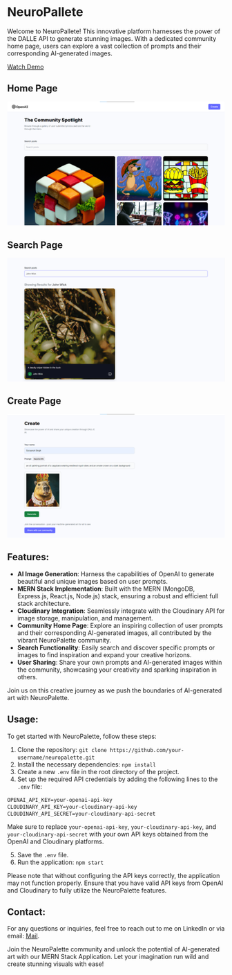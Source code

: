 # NeuroPallete
Welcome to NeuroPallete! This innovative platform harnesses the power of the DALLE API to generate stunning images. With a dedicated community home page, users can explore a vast collection of prompts and their corresponding AI-generated images.
 
[Watch Demo](https://youtu.be/kCuvPMvV3Gc)

## Home Page 
![Home](https://raw.githubusercontent.com/suryanshsingh2001/Neuro_Pallete/main/Home%20Page.png) 

## Search Page
![Search](https://raw.githubusercontent.com/suryanshsingh2001/Neuro_Pallete/main/Search.png)

## Create Page
![Search](https://raw.githubusercontent.com/suryanshsingh2001/Neuro_Pallete/main/Create.png)

## Features:

- **AI Image Generation**: Harness the capabilities of OpenAI to generate beautiful and unique images based on user prompts.
- **MERN Stack Implementation**: Built with the MERN (MongoDB, Express.js, React.js, Node.js) stack, ensuring a robust and efficient full stack architecture.
- **Cloudinary Integration**: Seamlessly integrate with the Cloudinary API for image storage, manipulation, and management.
- **Community Home Page**: Explore an inspiring collection of user prompts and their corresponding AI-generated images, all contributed by the vibrant NeuroPalette community.
- **Search Functionality**: Easily search and discover specific prompts or images to find inspiration and expand your creative horizons.
- **User Sharing**: Share your own prompts and AI-generated images within the community, showcasing your creativity and sparking inspiration in others.


Join us on this creative journey as we push the boundaries of AI-generated art with NeuroPalette.

## Usage:

To get started with NeuroPalette, follow these steps:

1. Clone the repository: `git clone https://github.com/your-username/neuropalette.git`
2. Install the necessary dependencies: `npm install`
3. Create a new `.env` file in the root directory of the project.
4. Set up the required API credentials by adding the following lines to the `.env` file:
```
OPENAI_API_KEY=your-openai-api-key
CLOUDINARY_API_KEY=your-cloudinary-api-key
CLOUDINARY_API_SECRET=your-cloudinary-api-secret
```
Make sure to replace `your-openai-api-key`, `your-cloudinary-api-key`, and `your-cloudinary-api-secret` with your own API keys obtained from the OpenAI and Cloudinary platforms.

5. Save the `.env` file.
6. Run the application: `npm start`

Please note that without configuring the API keys correctly, the application may not function properly. Ensure that you have valid API keys from OpenAI and Cloudinary to fully utilize the NeuroPalette features.

## Contact:

For any questions or inquiries, feel free to reach out to me on LinkedIn or via email: [Mail](mailto:ricochetthestoryteller2001@gmail.com
).

Join the NeuroPalette community and unlock the potential of AI-generated art with our MERN Stack Application. Let your imagination run wild and create stunning visuals with ease!

